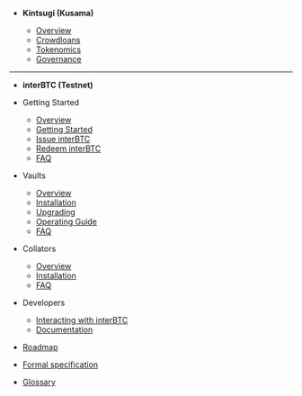 <!-- docs/_sidebar.md -->


* **Kintsugi (Kusama)**

  * [Overview](kintsugi/overview.md)
  * [Crowdloans](kintsugi/crowdloans.md)
  * [Tokenomics](kintsugi/tokenomics.md)
  * [Governance](kintsugi/governance.md)
---

* **interBTC (Testnet)**

* Getting Started

  * [Overview](start/overview.md)
  * [Getting Started](start/prereq.md)
  * [Issue interBTC](start/issue.md)
  * [Redeem interBTC](start/redeem.md)
  * [FAQ](start/faq.md)

* Vaults

  * [Overview](vault/overview.md)
  * [Installation](vault/installation.md)
  * [Upgrading](vault/upgrading.md)
  * [Operating Guide](vault/guide.md)
  * [FAQ](vault/faq.md)

* Collators

  * [Overview](collator/overview.md)
  * [Installation](collator/guide.md)
  * [FAQ](collator/faq.md)

* Developers

  * [Interacting with interBTC](developers/integration.md)
  * [Documentation](developers/documentation.md)


* [Roadmap](about/roadmap.md)

* [Formal specification](https://spec.interlay.io/)


* [Glossary](glossary/glossary.md)